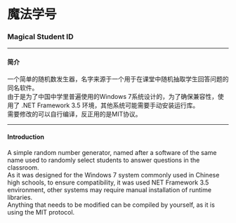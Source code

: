 # 魔法学号
### Magical Student ID
***
#### 简介
一个简单的随机数发生器，名字来源于一个用于在课堂中随机抽取学生回答问题的同名软件。  
由于是为了中国中学里普遍使用的Windows 7系统设计的，为了确保兼容性，使用了 .NET Framework 3.5 环境，其他系统可能需要手动安装运行库。  
需要修改的可以自行编译，反正用的是MIT协议。
***
#### Introduction
A simple random number generator, named after a software of the same name used to randomly select students to answer questions in the classroom.  
As it was designed for the Windows 7 system commonly used in Chinese high schools, to ensure compatibility, it was used NET Framework 3.5 environment, other systems may require manual installation of runtime libraries.  
Anything that needs to be modified can be compiled by yourself, as it is using the MIT protocol.